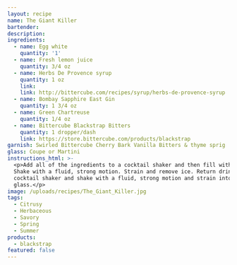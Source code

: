 ```yaml
---
layout: recipe
name: The Giant Killer
bartender:
description:
ingredients:
  - name: Egg white
    quantity: '1'
  - name: Fresh lemon juice
    quantity: 3/4 oz
  - name: Herbs De Provence syrup
    quantity: 1 oz
    link:
    link: http://bittercube.com/recipes/syrup/herbs-de-provence-syrup
  - name: Bombay Sapphire East Gin
    quantity: 1 3/4 oz
  - name: Green Chartreuse
    quantity: 1/4 oz
  - name: Bittercube Blackstrap Bitters
    quantity: 1 dropper/dash
    link: https://store.bittercube.com/products/blackstrap
garnish: Swirled Bittercube Cherry Bark Vanilla Bitters & thyme sprig
glass: Coupe or Martini
instructions_html: >-
  <p>Add all of the ingredients to a cocktail shaker and then fill with ice.
  Shake with a fluid, strong motion. Strain and remove ice. Return drink to
  cocktail shaker and shake with a fluid, strong motion and strain into cocktail
  glass.</p>
image: /uploads/recipes/The_Giant_Killer.jpg
tags:
  - Citrusy
  - Herbaceous
  - Savory
  - Spring
  - Summer
products:
  - blackstrap
featured: false
---
```



